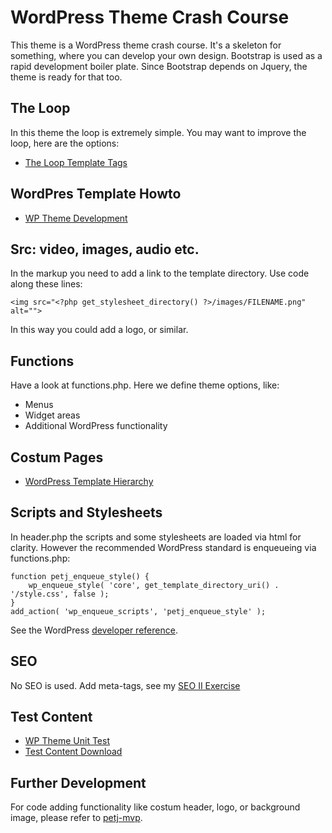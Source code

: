 # WordPress Theme Crash Course

This theme is a WordPress theme crash course. It's a skeleton for something, where you can develop your own design. 
Bootstrap is used as a rapid development boiler plate. Since Bootstrap depends on Jquery, the theme is ready for that too.


## The Loop

In this theme the loop is extremely simple. You may want to improve the loop, here are the options:

* [The Loop Template Tags](https://codex.wordpress.org/Template_Tags)

## WordPres Template Howto

* [WP Theme Development](https://codex.wordpress.org/Theme_Development)

## Src: video, images, audio etc.

In the markup you need to add a link to the template directory. Use code along these lines:

~~~~
<img src="<?php get_stylesheet_directory() ?>/images/FILENAME.png" alt="">
~~~~

In this way you could add a logo, or similar.

## Functions

Have a look at functions.php. Here we define theme options, like:

* Menus
* Widget areas
* Additional WordPress functionality

## Costum Pages

* [WordPress Template Hierarchy](https://developer.wordpress.org/themes/basics/template-hierarchy/)

## Scripts and Stylesheets

In header.php the scripts and some stylesheets are loaded via html for clarity. However the recommended WordPress standard
is enqueueing via functions.php:

```
function petj_enqueue_style() {
	wp_enqueue_style( 'core', get_template_directory_uri() . '/style.css', false );
}
add_action( 'wp_enqueue_scripts', 'petj_enqueue_style' );
```

See the WordPress [developer reference](https://developer.wordpress.org/reference/functions/wp_enqueue_style/).

## SEO

No SEO is used. Add meta-tags, see my [SEO II Exercise](https://github.com/asathoor/SEO-II-exercise)

## Test Content

* [WP Theme Unit Test](https://codex.wordpress.org/Theme_Unit_Test)
* [Test Content Download](https://wpcom-themes.svn.automattic.com/demo/theme-unit-test-data.xml)

## Further Development

For code adding functionality like costum header, logo, or background image, please refer to [petj-mvp](https://github.com/asathoor/petj-mvp).


